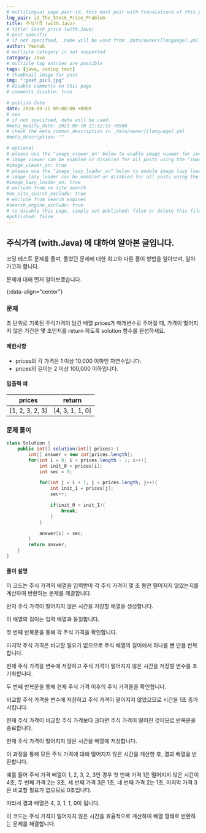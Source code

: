 ```yaml
---
# multilingual page pair id, this must pair with translations of this page. (This name must be unique)
lng_pair: id_The_Stock_Price_Problem
title: 주식가격 (with.Java)
# title: Stock price (with.Java)
# post specific
# if not specified, .name will be used from _data/owner/[language].yml
author: Yeonuk
# multiple category is not supported
category: Java
# multiple tag entries are possible
tags: [java, coding test]
# thumbnail image for post
img: ":post_pic1.jpg"
# disable comments on this page
# comments_disable: true

# publish date
date: 2024-09-25 09:00:00 +0900
# seo
# if not specified, date will be used.
#meta_modify_date: 2021-08-10 11:32:53 +0900
# check the meta_common_description in _data/owner/[language].yml
#meta_description: ""

# optional
# please use the "image_viewer_on" below to enable image viewer for individual pages or posts (_posts/ or [language]/_posts folders).
# image viewer can be enabled or disabled for all posts using the "image_viewer_posts: true" setting in _data/conf/main.yml.
#image_viewer_on: true
# please use the "image_lazy_loader_on" below to enable image lazy loader for individual pages or posts (_posts/ or [language]/_posts folders).
# image lazy loader can be enabled or disabled for all posts using the "image_lazy_loader_posts: true" setting in _data/conf/main.yml.
#image_lazy_loader_on: true
# exclude from on site search
#on_site_search_exclude: true
# exclude from search engines
#search_engine_exclude: true
# to disable this page, simply set published: false or delete this file
#published: false
---
```


<!-- outline-start -->

## 주식가격 (with.Java) 에 대하여 알아본 글입니다.

코딩 테스트 문제를 풀며, 풀었던 문제에 대한 회고와 다른 풀이 방법을 알아보며, 알아가고자 합니다.

문제에 대해 먼저 알아보겠습니다.

{:data-align="center"}

<!-- outline-end -->

### 문제

초 단위로 기록된 주식가격이 담긴 배열 prices가 매개변수로 주어질 때, 가격이 떨어지지 않은 기간은 몇 초인지를 return 하도록 solution 함수를 완성하세요.

#### 제한사항

- prices의 각 가격은 1 이상 10,000 이하인 자연수입니다.
- prices의 길이는 2 이상 100,000 이하입니다.

#### 입출력 예

| prices          | return          |
| --------------- | --------------- |
| [1, 2, 3, 2, 3] | [4, 3, 1, 1, 0] |

<!-- | priorities         | location | return |
| ------------------ | -------- | ------ |
| [2, 1, 3, 2]       | 2        | 1      |
| [1, 1, 9, 1, 1, 1] | 0        | 5      | -->

### 문제 풀이

```java
class Solution {
    public int[] solution(int[] prices) {
        int[] answer = new int[prices.length];
        for(int i = 0; i < prices.length - 1; i++){
            int init_0 = prices[i];
            int sec = 0;

            for(int j = i + 1; j < prices.length; j++){
                int init_1 = prices[j];
                sec++;

                if(init_0 > init_1){
                    break;
                }
            }

            answer[i] = sec;
        }
        return answer;
    }
}
```

#### 풀이 설명

이 코드는 주식 가격의 배열을 입력받아 각 주식 가격이 몇 초 동안 떨어지지 않았는지를 계산하여 반환하는 문제를 해결합니다.

먼저 주식 가격이 떨어지지 않은 시간을 저장할 배열을 생성합니다.

이 배열의 길이는 입력 배열과 동일합니다.

첫 번째 반복문을 통해 각 주식 가격을 확인합니다.

마지막 주식 가격은 비교할 필요가 없으므로 주식 배열의 길이에서 하나를 뺀 만큼 반복합니다.

현재 주식 가격을 변수에 저장하고 주식 가격이 떨어지지 않은 시간을 저장할 변수를 초기화합니다.

두 번째 반복문을 통해 현재 주식 가격 이후의 주식 가격들을 확인합니다.

비교할 주식 가격을 변수에 저장하고 주식 가격이 떨어지지 않았으므로 시간을 1초 증가시킵니다.

현재 주식 가격이 비교할 주식 가격보다 크다면 주식 가격이 떨어진 것이므로 반복문을 종료합니다.

현재 주식 가격이 떨어지지 않은 시간을 배열에 저장합니다.

이 과정을 통해 모든 주식 가격에 대해 떨어지지 않은 시간을 계산한 후, 결과 배열을 반환합니다.

예를 들어 주식 가격 배열이 1, 2, 3, 2, 3인 경우 첫 번째 가격 1은 떨어지지 않은 시간이 4초, 두 번째 가격 2는 3초, 세 번째 가격 3은 1초, 네 번째 가격 2는 1초, 마지막 가격 3은 비교할 필요가 없으므로 0초입니다.

따라서 결과 배열은 4, 3, 1, 1, 0이 됩니다.

이 코드는 주식 가격이 떨어지지 않은 시간을 효율적으로 계산하여 배열 형태로 반환하는 문제를 해결합니다.
